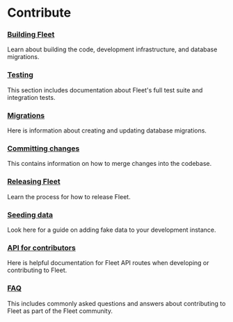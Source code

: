 # Contribute

### [Building Fleet](./Building-Fleet.md) 
Learn about building the code, development infrastructure, and database migrations.

### [Testing](./Testing.md) 
This section includes documentation about Fleet's full test suite and integration tests.

### [Migrations](./Migrations.md)
Here is information about creating and updating database migrations.

### [Committing changes](./Committing-Changes.md) 
This contains information on how to merge changes into the codebase.

### [Releasing Fleet](./Releasing-Fleet.md) 
Learn the process for how to release Fleet.

### [Seeding data](./Seeding-Data.md) 
Look here for a guide on adding fake data to your development instance.

### [API for contributors](./API-for-contributors.md) 
Here is helpful documentation for Fleet API routes when developing or contributing to Fleet.

### [FAQ](./FAQ.md) 
This includes commonly asked questions and answers about contributing to Fleet as part of the Fleet community.
